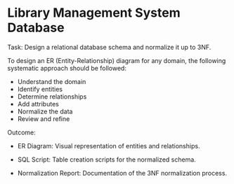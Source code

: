 # Library Management System Database
Task: Design a relational database schema and normalize it up to 3NF.

To design an ER (Entity-Relationship) diagram for any domain, the following systematic approach should be followed:
* Understand the domain
* Identify entities
* Determine relationships
* Add attributes
* Normalize the data
* Review and refine

Outcome:
* ER Diagram: Visual representation of entities and relationships.

* SQL Script: Table creation scripts for the normalized schema.

* Normalization Report: Documentation of the 3NF normalization process.
